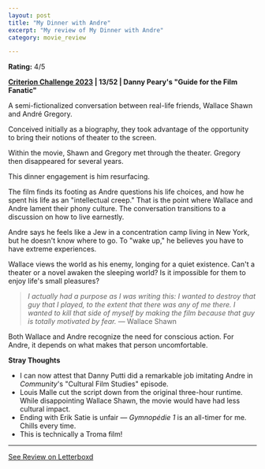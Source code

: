```yaml
---
layout: post
title: "My Dinner with Andre"
excerpt: "My review of My Dinner with Andre"
category: movie_review

---
```


**Rating:** 4/5

<b><a href="https://boxd.it/pXW6q/detail">Criterion Challenge 2023</a> | 13/52 | Danny Peary's "Guide for the Film Fanatic"</b>

A semi-fictionalized conversation between real-life friends, Wallace Shawn and André Gregory. 

Conceived initially as a biography, they took advantage of the opportunity to bring their notions of theater to the screen.

Within the movie, Shawn and Gregory met through the theater. Gregory then disappeared for several years.

This dinner engagement is him resurfacing.

The film finds its footing as Andre questions his life choices, and how he spent his life as an "intellectual creep." That is the point where Wallace and Andre lament their phony culture. The conversation transitions to a discussion on how to live earnestly.

Andre says he feels like a Jew in a concentration camp living in New York, but he doesn't know where to go. To "wake up," he believes you have to have extreme experiences.

Wallace views the world as his enemy, longing for a quiet existence. Can't a theater or a novel awaken the sleeping world? Is it impossible for them to enjoy life's small pleasures?

<blockquote><i>I actually had a purpose as I was writing this: I wanted to destroy that guy that I played, to the extent that there was any of me there. I wanted to kill that side of myself by making the film because that guy is totally motivated by fear.</i> — Wallace Shawn</blockquote>

Both Wallace and Andre recognize the need for conscious action. For Andre, it depends on what makes that person uncomfortable.

<b>Stray Thoughts</b>
* I can now attest that Danny Putti did a remarkable job imitating Andre in <i>Community</i>'s "Cultural Film Studies" episode.
* Louis Malle cut the script down from the original three-hour runtime. While disappointing Wallace Shawn, the movie would have had less cultural impact.
* Ending with Erik Satie is unfair — <i>Gymnopédie 1</i> is an all-timer for me. Chills every time.
* This is technically a Troma film!

<hr>

[See Review on Letterboxd](https://boxd.it/58LA1b)
